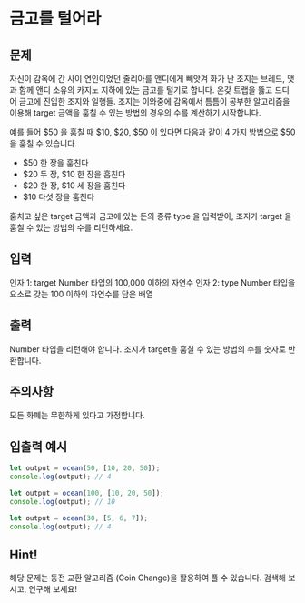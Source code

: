# 금고를 털어라

## 문제

자신이 감옥에 간 사이 연인이었던 줄리아를 앤디에게 빼앗겨 화가 난 조지는 브레드, 맷과 함께 앤디 소유의 카지노 지하에 있는 금고를 털기로 합니다. 온갖 트랩을 뚫고 드디어 금고에 진입한 조지와 일행들. 조지는 이와중에 감옥에서 틈틈이 공부한 알고리즘을 이용해 target 금액을 훔칠 수 있는 방법의 경우의 수를 계산하기 시작합니다.

예를 들어 $50 을 훔칠 때 $10, $20, $50 이 있다면 다음과 같이 4 가지 방법으로 $50을 훔칠 수 있습니다.

- $50 한 장을 훔친다
- $20 두 장, $10 한 장을 훔친다
- $20 한 장, $10 세 장을 훔친다
- $10 다섯 장을 훔친다

훔치고 싶은 target 금액과 금고에 있는 돈의 종류 type 을 입력받아, 조지가 target 을 훔칠 수 있는 방법의 수를 리턴하세요.

## 입력

인자 1: target
Number 타입의 100,000 이하의 자연수
인자 2: type
Number 타입을 요소로 갖는 100 이하의 자연수를 담은 배열

## 출력

Number 타입을 리턴해야 합니다.
조지가 target을 훔칠 수 있는 방법의 수를 숫자로 반환합니다.

## 주의사항

모든 화폐는 무한하게 있다고 가정합니다.

## 입출력 예시

```js
let output = ocean(50, [10, 20, 50]);
console.log(output); // 4

let output = ocean(100, [10, 20, 50]);
console.log(output); // 10

let output = ocean(30, [5, 6, 7]);
console.log(output); // 4
```

## Hint!

해당 문제는 동전 교환 알고리즘 (Coin Change)을 활용하여 풀 수 있습니다.
검색해 보시고, 연구해 보세요!
